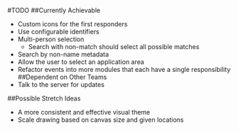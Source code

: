 #TODO
##Currently Achievable
- Custom icons for the first responders
- Use configurable identifiers
- Multi-person selection
    - Search with non-match should select all possible matches
- Search by non-name metadata
- Allow the user to select an application area
- Refactor events into more modules that each have a single responsibility
##Dependent on Other Teams
- Talk to the server for updates

##Possible Stretch Ideas
- A more consistent and effective visual theme
- Scale drawing based on canvas size and given locations

